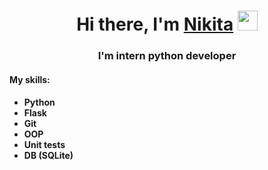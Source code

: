<h1 align="center">Hi there, I'm <a href="https://daniilshat.ru/" target="_blank">Nikita</a> 
<img src="https://github.com/blackcater/blackcater/raw/main/images/Hi.gif" height="32"/></h1>
<h3 align="center">I'm intern python developer</h3>
<h4 align="left">My skills:</h4>
<h4 align="left"><ul>
    <li>Python</li>
    <li>Flask</li>
    <li>Git</li>
    <li>OOP</li>
    <li>Unit tests</li>
    <li>DB (SQLite)</li>
</ul></h4>
